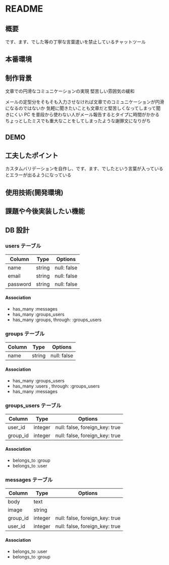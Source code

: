 # README

## 概要

です、ます、でした等の丁寧な言葉遣いを禁止しているチャットツール

## 本番環境

## 制作背景

文章での円滑なコミュニケーションの実現
堅苦しい雰囲気の緩和

メールの定型分をそもそも入力させなければ文章でのコミュニケーションが円滑になるのではないか
気軽に聞きたいことも文章だと堅苦しくなってしまって聞きにくい
PC を普段から使わない人がメール報告するとタイプに時間がかかる
ちょっとしたミスでも重大なことをしてしまったような謝罪文になりがち

## DEMO

## 工夫したポイント

カスタムバリデーションを自作し、です、ます、でしたという言葉が入っているとエラーが出るようになっている

## 使用技術(開発環境)

## 課題や今後実装したい機能

## DB 設計

### users テーブル

| Column   | Type   | Options     |
| -------- | ------ | ----------- |
| name     | string | null: false |
| email    | string | null: false |
| password | string | null: false |

#### Association

- has_many :messages
- has_many :groups_users
- has_many :groups, through: :groups_users

### groups テーブル

| Column | Type   | Options     |
| ------ | ------ | ----------- |
| name   | string | null: false |

#### Association

- has_many :groups_users
- has_many :users , through: :groups_users
- has_many :messages

### groups_users テーブル

| Column   | Type    | Options                        |
| -------- | ------- | ------------------------------ |
| user_id  | integer | null: false, foreign_key: true |
| group_id | integer | null: false, foreign_key: true |

#### Association

- belongs_to :group
- belongs_to :user

### messages テーブル

| Column   | Type    | Options                        |
| -------- | ------- | ------------------------------ |
| body     | text    |                                |
| image    | string  |                                |
| group_id | integer | null: false, foreign_key: true |
| user_id  | integer | null: false, foreign_key: true |

#### Association

- belongs_to :user
- belongs_to :group
